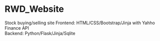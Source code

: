 # RWD_Website
Stock buying/selling site
Frontend: HTML/CSS/Bootstrap/Jinja
with Yahho Finance API  
Backend: Python/Flask/Jinja/Sqlite

